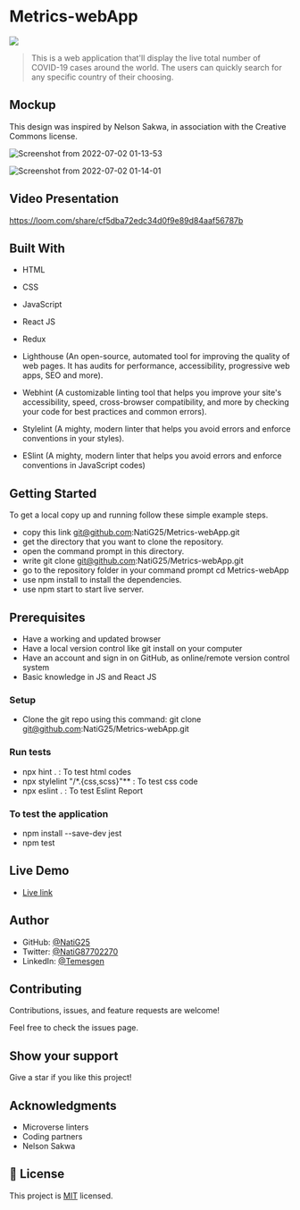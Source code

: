 # Metrics-webApp
![](https://img.shields.io/badge/Microverse-blueviolet)

> This is a web application that'll display the live total number of COVID-19 cases around the world. The users can quickly search for any specific country of their choosing.

## Mockup
This design was inspired by Nelson Sakwa, in association with the Creative Commons license.

![Screenshot from 2022-07-02 01-13-53](https://user-images.githubusercontent.com/86069740/176977303-7a010b58-3c0b-44e7-a5e2-4d45e9e318b5.png)

![Screenshot from 2022-07-02 01-14-01](https://user-images.githubusercontent.com/86069740/176977298-4767808b-c756-461f-b3b7-adc57c602fdc.png)

## Video Presentation
https://loom.com/share/cf5dba72edc34d0f9e89d84aaf56787b

## Built With

- HTML

- CSS

- JavaScript

- React JS

- Redux

- Lighthouse (An open-source, automated tool for improving the quality of web pages. It has audits for performance, accessibility, progressive web apps, SEO and more).

- Webhint (A customizable linting tool that helps you improve your site's accessibility, speed, cross-browser compatibility, and more by checking your code for best practices and common errors).

- Stylelint (A mighty, modern linter that helps you avoid errors and enforce conventions in your styles).

- ESlint (A mighty, modern linter that helps you avoid errors and enforce conventions in JavaScript codes)

## Getting Started

To get a local copy up and running follow these simple example steps.

- copy this link git@github.com:NatiG25/Metrics-webApp.git
- get the directory that you want to clone the repository.
- open the command prompt in this directory.
- write git clone git@github.com:NatiG25/Metrics-webApp.git
- go to the repository folder in your command prompt cd Metrics-webApp
- use npm install to install the dependencies.
- use npm start to start live server.

## Prerequisites

- Have a working and updated browser
- Have a local version control like git install on your computer
- Have an account and sign in on GitHub, as online/remote version control system
- Basic knowledge in JS and React JS

### Setup

- Clone the git repo using this command: git clone git@github.com:NatiG25/Metrics-webApp.git

### Run tests

- npx hint . : To test html codes
- npx stylelint "/*.{css,scss}"** : To test css code
- npx eslint . : To test Eslint Report

### To test the application

- npm install --save-dev jest
- npm test

## Live Demo

- [Live link](https://62c0520991bd054aae5730d6--covid19-globally.netlify.app/)

## Author

- GitHub: [@NatiG25](https://github.com/NatiG25)
- Twitter: [@NatiG87702270](https://twitter.com/NatiG87702270)
- LinkedIn: [@Temesgen](https://linkedin.com/in/temesgen-g-gorgis-0910a6229 )

## Contributing

Contributions, issues, and feature requests are welcome!

Feel free to check the issues page.

## Show your support

Give a star if you like this project!

## Acknowledgments

- Microverse linters
- Coding partners
- Nelson Sakwa 

## 📝 License

This project is [MIT](./LICENSE) licensed.
